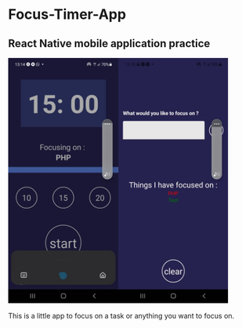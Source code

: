 # Focus-Timer-App

## React Native mobile application practice


<img align="left"  height="500" src="https://github.com/UltraViolet33/Focus-Timer-App/blob/master/assets/img_focus.jpeg">
<img align=""  height="500" src="https://github.com/UltraViolet33/Focus-Timer-App/blob/master/assets/img_focus_subject.jpeg">



This is a little app to focus on a task or anything you want to focus on.

